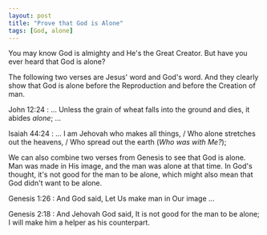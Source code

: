 ```yaml
---
layout: post
title: "Prove that God is Alone"
tags: [God, alone]
---
```


You may know God is almighty and He's the Great Creator.
But have you ever heard that God is alone?

The following two verses are Jesus' word and God's word.
And they clearly show that God is alone before the Reproduction and before the Creation of man.

John 12:24
: ... Unless the grain of wheat falls into the ground and dies, it abides *alone*; ...

Isaiah 44:24
: ... I am Jehovah who makes all things, / Who alone stretches out the heavens, / Who spread out the earth (*Who was with Me?*);

We can also combine two verses from Genesis to see that God is alone.
Man was made in His image, and the man was alone at that time.
In God's thought, it's not good for the man to be alone,
which might also mean that God didn't want to be alone.

Genesis 1:26
: And God said, Let Us make man in Our image ...

Genesis 2:18
: And Jehovah God said, It is not good for the man to be alone; I will make him a helper as his counterpart.
